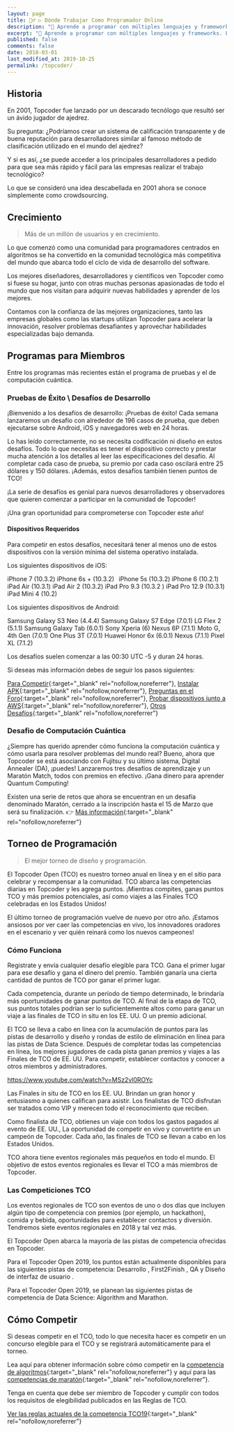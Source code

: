 ```yaml
---
layout: page
title: 👷‍♂️ ▷ Dónde Trabajar Como Programador Online
description: "📌 Aprende a programar con múltiples lenguajes y frameworks. Los mejores libros PDF y ebook en nuestro catálogo e incluso gratis 😜."
excerpt: "📌 Aprende a programar con múltiples lenguajes y frameworks. Los mejores libros PDF y ebooks en nuestro catálogo e incluso gratis 😜."
published: false
comments: false
date: 2018-03-01
last_modified_at: 2019-10-25
permalink: /topcoder/
---
```


## Historia

En 2001, Topcoder fue lanzado por un descarado tecnólogo que resultó ser un ávido jugador de ajedrez.

Su pregunta: ¿Podríamos crear un sistema de calificación transparente y de buena reputación para desarrolladores similar al famoso método de clasificación utilizado en el mundo del ajedrez?

Y si es así, ¿se puede acceder a los principales desarrolladores a pedido para que sea más rápido y fácil para las empresas realizar el trabajo tecnológico?

Lo que se consideró una idea descabellada en 2001 ahora se conoce simplemente como crowdsourcing.

## Crecimiento

> Más de un millón de usuarios y en crecimiento.

Lo que comenzó como una comunidad para programadores centrados en algoritmos se ha convertido en la comunidad tecnológica más competitiva del mundo que abarca todo el ciclo de vida de desarrollo del software.

Los mejores diseñadores, desarrolladores y científicos ven Topcoder como si fuese su hogar, junto con otras muchas personas apasionadas de todo el mundo que nos visitan para adquirir nuevas habilidades y aprender de los mejores.

Contamos con la confianza de las mejores organizaciones, tanto las empresas globales como las startups utilizan Topcoder para acelerar la innovación, resolver problemas desafiantes y aprovechar habilidades especializadas bajo demanda.

## Programas para Miembros

Entre los programas más recientes están el programa de pruebas y el de computación cuántica.

### Pruebas de Éxito \ Desafíos de Desarrollo

¡Bienvenido a los desafíos de desarrollo: ¡Pruebas de éxito! Cada semana lanzaremos un desafío con alrededor de 196 casos de prueba, que deben ejecutarse sobre Android, iOS y navegadores web en 24 horas.

Lo has leído correctamente, no se necesita codificación ni diseño en estos desafíos. Todo lo que necesitas es tener el dispositivo correcto y prestar mucha atención a los detalles al leer las especificaciones del desafío. Al completar cada caso de prueba, su premio por cada caso oscilará entre 25 dólares y 150 dólares. ¡Además, estos desafíos también tienen puntos de TCO!

¡La serie de desafíos es genial para nuevos desarrolladores y observadores que quieren comenzar a participar en la comunidad de Topcoder!

¡Una gran oportunidad para comprometerse con Topcoder este año!
<!-- https://www.topcoder.com/lp/test-for-success -->

#### Dispositivos Requeridos

Para competir en estos desafíos, necesitará tener al menos uno de estos dispositivos con la versión mínima del sistema operativo instalada.

Los siguientes dispositivos de iOS:

iPhone 7 (10.3.2)
iPhone 6s + (10.3.2)  
iPhone 5s (10.3.2)
iPhone 6 (10.2.1)
iPad Air (10.3.1)
iPad Air 2 (10.3.2)
iPad Pro 9.3 (10.3.2 )
iPad Pro 12.9 (10.3.1)
iPad Mini 4 (10.2)

Los siguientes dispositivos de Android:

Samsung Galaxy S3 Neo (4.4.4)
Samsung Galaxy S7 Edge (7.0.1)
LG Flex 2 (5.1.1)
Samsung Galaxy Tab (6.0.1)
Sony Xperia (6)
Nexus 6P (7.1.1)
Moto G, 4th Gen (7.0.1)
One Plus 3T (7.0.1)
Huawei Honor 6x (6.0.1)
Nexus (7.1.1)
Pixel XL (7.1.2)

Los desafíos suelen comenzar a las 00:30 UTC -5 y duran 24 horas.

Si deseas más información debes de seguir los pasos siguientes:

[Para Competir](https://topcoder.com/lp/test-for-success/how-to-compete){:target="_blank" rel="nofollow,noreferrer"}, [Instalar APK](https://assets.ctfassets.net/b5f1djy59z3a/3uAT8oZSG46YwUIoIO00O2/01af4f8525ef6f910da7ee62875a14e6/How_To_Install_APK_Tutorial.pdf){:target="_blank" rel="nofollow,noreferrer"},  [Preguntas en el Foro](https://apps.topcoder.com/forums/?module=Thread&threadID=929523){:target="_blank" rel="nofollow,noreferrer"},  [Probar dispositivos junto a AWS](https://www.topcoder.com/blog/how-to-test-ios-android-apps-on-aws-device-farm-part-i/){:target="_blank" rel="nofollow,noreferrer"}, [Otros Desafíos](https://www.topcoder.com/challenges){:target="_blank" rel="nofollow,noreferrer"}

### Desafio de Computación Cuántica
<!-- https://www.topcoder.com/lp/digitalannealer -->

¿Siempre has querido aprender cómo funciona la computación cuántica y cómo usarla para resolver problemas del mundo real? Bueno, ahora que Topcoder se está asociando con Fujitsu y su último sistema, Digital Annealer (DA), ¡puedes! Lanzaremos tres desafíos de aprendizaje y un Maratón Match, todos con premios en efectivo. ¡Gana dinero para aprender Quantum Computing!

Existen una serie de retos que ahora se encuentran en un desafía denominado Maratón, cerrado a la inscripción hasta el 15 de Marzo que será su finalización. 👉 [Más información](https://www.topcoder.com/lp/digitalannealer){:target="_blank" rel="nofollow,noreferrer"}

## Torneo de Programación

> El mejor torneo de diseño y programación.

El Topcoder Open (TCO) es nuestro torneo anual en línea y en el sitio para celebrar y recompensar a la comunidad. TCO abarca las competencias diarias en Topcoder y les agrega puntos. ¡Mientras compites, ganas puntos TCO y más premios potenciales, así como viajes a las Finales TCO celebradas en los Estados Unidos!

El último torneo de programación vuelve de nuevo por otro año. ¡Estamos ansiosos por ver caer las competencias en vivo, los innovadores oradores en el escenario y ver quién reinará como los nuevos campeones!

### Cómo Funciona

Registrate y envía cualquier desafío elegible para TCO. Gana el primer lugar para ese desafío y gana el dinero del premio. También ganaría una cierta cantidad de puntos de TCO por ganar el primer lugar.

Cada competencia, durante un período de tiempo determinado, le brindaría más oportunidades de ganar puntos de TCO. Al final de la etapa de TCO, sus puntos totales podrían ser lo suficientemente altos como para ganar un viaje a las finales de TCO in situ en los EE. UU. O un premio adicional.

El TCO se lleva a cabo en línea con la acumulación de puntos para las pistas de desarrollo y diseño y rondas de estilo de eliminación en línea para las pistas de Data Science. Después de completar todas las competencias en línea, los mejores jugadores de cada pista ganan premios y viajes a las Finales de TCO de EE. UU. Para competir, establecer contactos y conocer a otros miembros y administradores.

https://www.youtube.com/watch?v=MSz2vl0ROYc

Las Finales in situ de TCO en los EE. UU. Brindan un gran honor y entusiasmo a quienes califican para asistir. Los finalistas de TCO disfrutan ser tratados como VIP y merecen todo el reconocimiento que reciben.

Como finalista de TCO, obtienes un viaje con todos los gastos pagados al evento de EE. UU., La oportunidad de competir en vivo y convertirte en un campeón de Topcoder. Cada año, las finales de TCO se llevan a cabo en los Estados Unidos.

TCO ahora tiene eventos regionales más pequeños en todo el mundo. El objetivo de estos eventos regionales es llevar el TCO a más miembros de Topcoder.

### Las Competiciones TCO

Los eventos regionales de TCO son eventos de uno o dos días que incluyen algún tipo de competencia con premios (por ejemplo, un hackathon), comida y bebida, oportunidades para establecer contactos y diversión. Tendremos siete eventos regionales en 2018 y tal vez más.

El Topcoder Open abarca la mayoría de las pistas de competencia ofrecidas en Topcoder.

Para el Topcoder Open 2019, los puntos están actualmente disponibles para las siguientes pistas de competencia: Desarrollo , First2Finish , QA y Diseño de interfaz de usuario .

Para el Topcoder Open 2019, se planean las siguientes pistas de competencia de Data Science: Algorithm and Marathon.

## Cómo Competir

Si deseas competir en el TCO, todo lo que necesita hacer es competir en un concurso elegible para el TCO y se registrará automáticamente para el torneo.

Lea aquí para obtener información sobre cómo competir en la [competencia de algoritmos](https://tco19.topcoder.com/algorithm){:target="_blank" rel="nofollow,noreferrer"} y aquí para las [competencias de maratón](https://tco19.topcoder.com/marathon){:target="_blank" rel="nofollow,noreferrer"}.

Tenga en cuenta que debe ser miembro de Topcoder y cumplir con todos los requisitos de elegibilidad publicados en las Reglas de TCO.

[Ver las reglas actuales de la competencia TCO19](https://tco19.topcoder.com/competition-rules "Reglamentación de Participación dentro de los Concursos de TopCoder"){:target="_blank" rel="nofollow,noreferrer"}